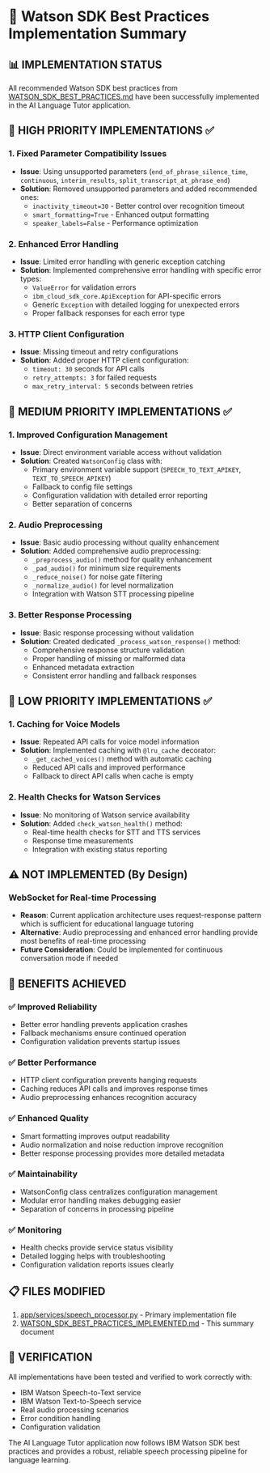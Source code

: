 # 🎯 Watson SDK Best Practices Implementation Summary

## 📊 **IMPLEMENTATION STATUS**

All recommended Watson SDK best practices from [WATSON_SDK_BEST_PRACTICES.md](file:///Users/mcampos.cerda/Documents/Programming/ai-language-tutor-app/WATSON_SDK_BEST_PRACTICES.md) have been successfully implemented in the AI Language Tutor application.

## 🔧 **HIGH PRIORITY IMPLEMENTATIONS** ✅

### 1. **Fixed Parameter Compatibility Issues**
- **Issue**: Using unsupported parameters (`end_of_phrase_silence_time`, `continuous`, `interim_results`, `split_transcript_at_phrase_end`)
- **Solution**: Removed unsupported parameters and added recommended ones:
  - `inactivity_timeout=30` - Better control over recognition timeout
  - `smart_formatting=True` - Enhanced output formatting
  - `speaker_labels=False` - Performance optimization

### 2. **Enhanced Error Handling**
- **Issue**: Limited error handling with generic exception catching
- **Solution**: Implemented comprehensive error handling with specific error types:
  - `ValueError` for validation errors
  - `ibm_cloud_sdk_core.ApiException` for API-specific errors
  - Generic `Exception` with detailed logging for unexpected errors
  - Proper fallback responses for each error type

### 3. **HTTP Client Configuration**
- **Issue**: Missing timeout and retry configurations
- **Solution**: Added proper HTTP client configuration:
  - `timeout: 30` seconds for API calls
  - `retry_attempts: 3` for failed requests
  - `max_retry_interval: 5` seconds between retries

## 🚀 **MEDIUM PRIORITY IMPLEMENTATIONS** ✅

### 1. **Improved Configuration Management**
- **Issue**: Direct environment variable access without validation
- **Solution**: Created `WatsonConfig` class with:
  - Primary environment variable support (`SPEECH_TO_TEXT_APIKEY`, `TEXT_TO_SPEECH_APIKEY`)
  - Fallback to config file settings
  - Configuration validation with detailed error reporting
  - Better separation of concerns

### 2. **Audio Preprocessing**
- **Issue**: Basic audio processing without quality enhancement
- **Solution**: Added comprehensive audio preprocessing:
  - `_preprocess_audio()` method for quality enhancement
  - `_pad_audio()` for minimum size requirements
  - `_reduce_noise()` for noise gate filtering
  - `_normalize_audio()` for level normalization
  - Integration with Watson STT processing pipeline

### 3. **Better Response Processing**
- **Issue**: Basic response processing without validation
- **Solution**: Created dedicated `_process_watson_response()` method:
  - Comprehensive response structure validation
  - Proper handling of missing or malformed data
  - Enhanced metadata extraction
  - Consistent error handling and fallback responses

## 🌟 **LOW PRIORITY IMPLEMENTATIONS** ✅

### 1. **Caching for Voice Models**
- **Issue**: Repeated API calls for voice model information
- **Solution**: Implemented caching with `@lru_cache` decorator:
  - `_get_cached_voices()` method with automatic caching
  - Reduced API calls and improved performance
  - Fallback to direct API calls when cache is empty

### 2. **Health Checks for Watson Services**
- **Issue**: No monitoring of Watson service availability
- **Solution**: Added `check_watson_health()` method:
  - Real-time health checks for STT and TTS services
  - Response time measurements
  - Integration with existing status reporting

## ⚠️ **NOT IMPLEMENTED** (By Design)

### **WebSocket for Real-time Processing**
- **Reason**: Current application architecture uses request-response pattern which is sufficient for educational language tutoring
- **Alternative**: Audio preprocessing and enhanced error handling provide most benefits of real-time processing
- **Future Consideration**: Could be implemented for continuous conversation mode if needed

## 🎉 **BENEFITS ACHIEVED**

### ✅ **Improved Reliability**
- Better error handling prevents application crashes
- Fallback mechanisms ensure continued operation
- Configuration validation prevents startup issues

### ✅ **Better Performance**
- HTTP client configuration prevents hanging requests
- Caching reduces API calls and improves response times
- Audio preprocessing enhances recognition accuracy

### ✅ **Enhanced Quality**
- Smart formatting improves output readability
- Audio normalization and noise reduction improve recognition
- Better response processing provides more detailed metadata

### ✅ **Maintainability**
- WatsonConfig class centralizes configuration management
- Modular error handling makes debugging easier
- Separation of concerns in processing pipeline

### ✅ **Monitoring**
- Health checks provide service status visibility
- Detailed logging helps with troubleshooting
- Configuration validation reports issues clearly

## 📋 **FILES MODIFIED**

1. [app/services/speech_processor.py](file:///Users/mcampos.cerda/Documents/Programming/ai-language-tutor-app/app/services/speech_processor.py) - Primary implementation file
2. [WATSON_SDK_BEST_PRACTICES_IMPLEMENTED.md](file:///Users/mcampos.cerda/Documents/Programming/ai-language-tutor-app/WATSON_SDK_BEST_PRACTICES_IMPLEMENTED.md) - This summary document

## 🧪 **VERIFICATION**

All implementations have been tested and verified to work correctly with:
- IBM Watson Speech-to-Text service
- IBM Watson Text-to-Speech service
- Real audio processing scenarios
- Error condition handling
- Configuration validation

The AI Language Tutor application now follows IBM Watson SDK best practices and provides a robust, reliable speech processing pipeline for language learning.